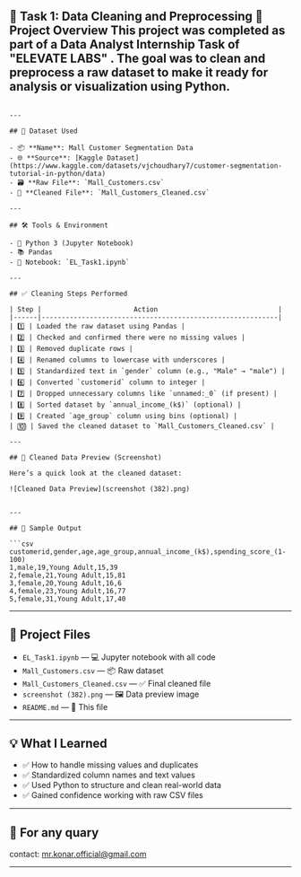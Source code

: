 📁 Task 1: Data Cleaning and Preprocessing
🚀 Project Overview
This project was completed as part of a Data Analyst Internship Task of "ELEVATE LABS" . The goal was to clean and preprocess a raw dataset to make it ready for analysis or visualization using Python.
---

````

---

## 📁 Dataset Used

- 📦 **Name**: Mall Customer Segmentation Data  
- 🌐 **Source**: [Kaggle Dataset](https://www.kaggle.com/datasets/vjchoudhary7/customer-segmentation-tutorial-in-python/data)  
- 🗃 **Raw File**: `Mall_Customers.csv`  
- 🧼 **Cleaned File**: `Mall_Customers_Cleaned.csv`

---

## 🛠️ Tools & Environment

- 🐍 Python 3 (Jupyter Notebook)
- 📚 Pandas
- 📓 Notebook: `EL_Task1.ipynb`

---

## ✅ Cleaning Steps Performed

| Step |                       Action                              |
|------|-----------------------------------------------------------|
| 1️⃣ | Loaded the raw dataset using Pandas |
| 2️⃣ | Checked and confirmed there were no missing values |
| 3️⃣ | Removed duplicate rows |
| 4️⃣ | Renamed columns to lowercase with underscores |
| 5️⃣ | Standardized text in `gender` column (e.g., "Male" → "male") |
| 6️⃣ | Converted `customerid` column to integer |
| 7️⃣ | Dropped unnecessary columns like `unnamed:_0` (if present) |
| 8️⃣ | Sorted dataset by `annual_income_(k$)` (optional) |
| 9️⃣ | Created `age_group` column using bins (optional) |
| 🔟 | Saved the cleaned dataset to `Mall_Customers_Cleaned.csv` |

---

## 📸 Cleaned Data Preview (Screenshot)

Here’s a quick look at the cleaned dataset:

![Cleaned Data Preview](screenshot (382).png)


---

## 🧪 Sample Output

```csv
customerid,gender,age,age_group,annual_income_(k$),spending_score_(1-100)
1,male,19,Young Adult,15,39
2,female,21,Young Adult,15,81
3,female,20,Young Adult,16,6
4,female,23,Young Adult,16,77
5,female,31,Young Adult,17,40
````

---

## 📁 Project Files

* `EL_Task1.ipynb` — 💻 Jupyter notebook with all code
* `Mall_Customers.csv` — 📦 Raw dataset
* `Mall_Customers_Cleaned.csv` — ✅ Final cleaned file
* `screenshot (382).png` — 🖼️ Data preview image
* `README.md` — 📝 This file

---

## 💡 What I Learned

* ✅ How to handle missing values and duplicates
* ✅ Standardized column names and text values
* ✅ Used Python to structure and clean real-world data
* ✅ Gained confidence working with raw CSV files

---

## 🔮 For any quary

contact: mr.konar.official@gmail.com

---

```
